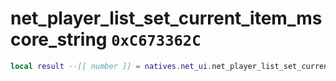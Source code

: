 # net_player_list_set_current_item_mscore_string `0xC673362C`

```lua
local result --[[ number ]] = natives.net_ui.net_player_list_set_current_item_mscore_string(_unk0 --[[ number ]], _unk1 --[[ number ]])
```